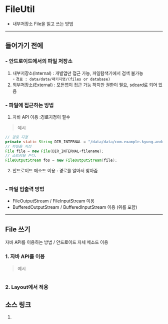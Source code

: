 # FileUtil
- 내부저장소 File을 읽고 쓰는 방법

---
## 들어가기 전에
### - __안드로이드에서의 파일 저장소__
1. 내부저장소(Internal) : 개별앱만 접근 가능, 파일탐색기에서 검색 불가능
</br> - `경로 : data/data/패키지명/(files or database)`
2. 외부저장소(External) : 모든앱이 접근 가능 하지만 권한이 필요, sdcard로 되어 있음

### - __파일에 접근하는 방법__
1. 자바 API 이용 :경로지정이 필수
>예시
```java
// 경로 지정
private static String DIR_INTERNAL = "/data/data/com.example.kyung.androidmemo/files";
// 파일을 지정
File file = new File(DIR_INTERNAL+filename);
// 스트림을 쓴다.
FileOutputStream fos = new FileOutputStream(file);
```

2. 안드로이드 메소드 이용 : 경로를 알아서 찾아줌
```java
```

### - __파일 입출력 방법__
* FileOutputStream / FileInputStream 이용
* BufferedOutputStream / BufferedInputStream 이용 (위를 포함)

---

## File 쓰기
자바 API를 이용하는 방법 / 안드로이드 자체 메소드 이용

### 1. __자바 API를 이용__
> 예시

```xml

```
### 2. __Layout에서 적용__


## 소스 링크
1.
